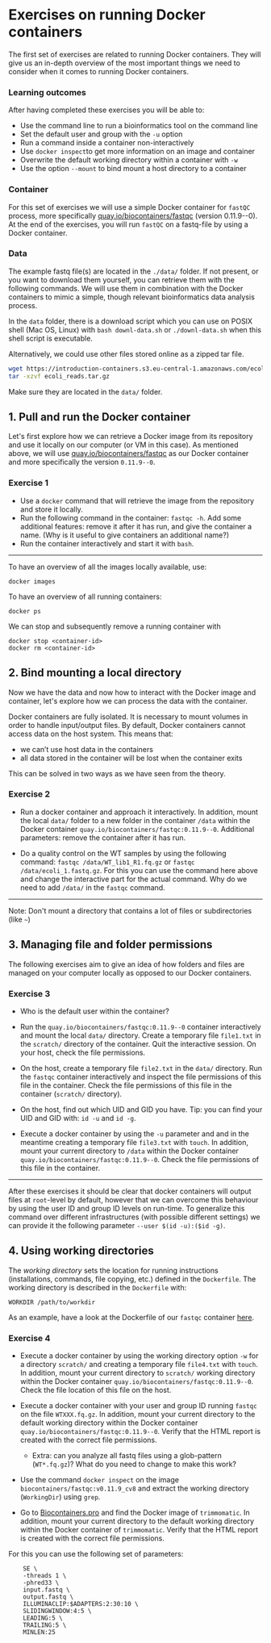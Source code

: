 # Exercises on running Docker containers

The first set of exercises are related to running Docker containers. They will give us an in-depth overview of the most important things we need to consider when it comes to running Docker containers. 


### Learning outcomes
After having completed these exercises you will be able to:  
* Use the command line to run a bioinformatics tool on the command line
* Set the default user and group with the `-u` option
* Run a command inside a container non-interactively
* Use `docker inspect`to get more information on an image and container
* Overwrite the default working directory within a container with `-w` 
* Use the option `--mount` to bind mount a host directory to a container

### Container
For this set of exercises we will use a simple Docker container for `fastQC` process, more specifically [quay.io/biocontainers/fastqc](https://quay.io/repository/biocontainers/fastqc?tab=info) (version 0.11.9--0). 
At the end of the exercises, you will run `fastQC` on a fastq-file by using a Docker container.

### Data
The example fastq file(s) are located in the `./data/` folder. If not present, or you want to download them yourself, you can retrieve them with the following commands. We will use them in combination with the Docker containers to mimic a simple, though relevant bioinformatics data analysis process. 

In the `data` folder, there is a download script which you can use on POSIX shell (Mac OS, Linux) with `bash downl-data.sh` or `./downl-data.sh` when this shell script is executable.

Alternatively, we could use other files stored online as a zipped tar file.

```sh
wget https://introduction-containers.s3.eu-central-1.amazonaws.com/ecoli_reads.tar.gz
tar -xzvf ecoli_reads.tar.gz
```

Make sure they are located in the `data/` folder. 

## 1. Pull and run the Docker container

Let's first explore how we can retrieve a Docker image from its repository and use it locally on our computer (or VM in this case). As mentioned above, we will use [quay.io/biocontainers/fastqc](https://quay.io/repository/biocontainers/fastqc?tab=info) as our Docker container and more specifically the version `0.11.9--0`. 

### Exercise 1
- Use a `docker` command that will retrieve the image from the repository and store it locally. 
- Run the following command in the container: `fastqc -h`. Add some additional features: remove it after it has run, and give the container a name. (Why is it useful to give containers an additional name?)
- Run the container interactively and start it with `bash`. 

--- 


To have an overview of all the images locally available, use:
```
docker images
```
To have an overview of all running containers:
```
docker ps
```
We can stop and subsequently remove a running container with 
```
docker stop <container-id>
docker rm <container-id>
```


## 2. Bind mounting a local directory

Now we have the data and now how to interact with the Docker image and container, let's explore how we can process the data with the container. 

Docker containers are fully isolated. It is necessary to mount volumes in order to handle input/output files. By default, Docker containers cannot access data on the host system. This means that:
- we can’t use host data in the containers
- all data stored in the container will be lost when the container exits

This can be solved in two ways as we have seen from the theory. 



### Exercise 2
- Run a docker container and approach it interactively. In addition, mount the local `data/` folder to a new folder in the container `/data` within the Docker container `quay.io/biocontainers/fastqc:0.11.9--0`. Additional parameters: remove the container after it has run.   

- Do a quality control on the WT samples by using the following command: `fastqc /data/WT_lib1_R1.fq.gz` or `fastqc /data/ecoli_1.fastq.gz`. For this you can use the command here above and change the interactive part for the actual command. Why do we need to add `/data/` in the `fastqc` command. 

--- 

Note: Don't mount a directory that contains a lot of files or subdirectories (like `~`)


## 3. Managing file and folder permissions 
The following exercises aim to give an idea of how folders and files are managed on your computer locally as opposed to our Docker containers. 

### Exercise 3

- Who is the default user within the container?  

- Run the `quay.io/biocontainers/fastqc:0.11.9--0` container interactively and mount the local `data/` directory. Create a temporary file `file1.txt` in the `scratch/` directory of the container. Quit the interactive session. On your host, check the file permissions.

- On the host, create a temporary file `file2.txt` in the `data/` directory. Run the `fastqc` container interactively and inspect the file permissions of this file in the container.  Check the file permissions of this file in the container (`scratch/` directory).  

- On the host, find out which UID and GID you have. Tip: you can find your UID and GID with: `id -u` and `id -g`. 

- Execute a docker container by using the `-u` parameter and and in the meantime creating a temporary file `file3.txt` with `touch`. In addition, mount your current directory to `/data` within the Docker container `quay.io/biocontainers/fastqc:0.11.9--0`. Check the file permissions of this file in the container.  

---

After these exercises it should be clear that docker containers will output files at `root`-level by default, however that we can overcome this behaviour by using the user ID and group ID levels on run-time. To generalize this command over different infrastructures (with possible different settings) we can provide it the following parameter `--user $(id -u):($id -g)`. 

## 4. Using working directories 

The *working directory* sets the location for running instructions (installations, commands, file copying, etc.) defined in the `Dockerfile`. The working directory is described in the `Dockerfile` with:
```
WORKDIR /path/to/workdir
```
As an example, have a look at the Dockerfile of our `fastqc` container [here](https://github.com/BioContainers/containers/blob/master/fastqc/0.11.9/Dockerfile). 

### Exercise 4

- Execute a docker container by using the working directory option `-w` for a directory `scratch/` and creating a temporary file `file4.txt` with `touch`. In addition, mount your current directory to `scratch/` working directory within the Docker container `quay.io/biocontainers/fastqc:0.11.9--0`. Check the file location of this file on the host.



- Execute a docker container with your user and group ID running `fastqc` on the file `WTXXX.fq.gz`. In addition, mount your current directory to the default working directory within the Docker container `quay.io/biocontainers/fastqc:0.11.9--0`. Verify that the HTML report is created with the correct file permissions.
    - Extra: can you analyze all fastq files using a glob-pattern (`WT*.fq.gz`)? What do you need to change to make this work? 

- Use the command `docker inspect` on the image `biocontainers/fastqc:v0.11.9_cv8` and extract the working directory (`WorkingDir`) using `grep`.


- Go to [Biocontainers.pro](https://biocontainers.pro/) and find the Docker image of `trimmomatic`. In addition, mount your current directory to the default working directory within the Docker container of `trimmomatic`. Verify that the HTML report is created with the correct file permissions.

For this you can use the following set of parameters:
```
    SE \
    -threads 1 \
    -phred33 \
    input.fastq \
    output.fastq \
    ILLUMINACLIP:$ADAPTERS:2:30:10 \
    SLIDINGWINDOW:4:5 \
    LEADING:5 \
    TRAILING:5 \
    MINLEN:25

```


